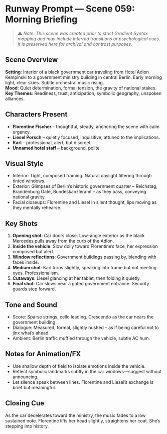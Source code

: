 # Runway Prompt — Scene 059: Morning Briefing

> ⚠️ *Note: This scene was created prior to strict Gradient Syntax mapping and may include inferred transitions or psychological cues. It is preserved here for archival and contrast purposes.*

## Scene Overview
**Setting**: Interior of a black government car traveling from Hotel Adlon Kempinski to a government ministry building in central Berlin. Early morning light, clear skies. Subtle orchestral music rising.  
**Mood**: Quiet determination, formal tension, the gravity of national stakes.  
**Key Themes**: Readiness, trust, anticipation, symbolic geography, unspoken alliances.

## Characters Present
- **Florentine Fischer** – thoughtful, steady, anchoring the scene with calm urgency.  
- **Liesel Porsch** – quietly focused, inquisitive, attuned to the implications.  
- **Karl** – professional, alert, but discreet.  
- **Unnamed hotel staff** – background, polite.  

## Visual Style
- Interior: Tight, composed framing. Natural daylight filtering through tinted windows.
- Exterior: Glimpses of Berlin’s historic government quarter – Reichstag, Brandenburg Gate, Bundeskanzleramt – as they pass, conveying national gravity.
- Facial closeups: Florentine and Liesel in silent thought, lips moving as they mentally rehearse.

## Key Shots
1. **Opening shot**: Car doors close. Low-angle exterior as the black Mercedes pulls away from the curb of the Adlon.
2. **Inside the vehicle**: Slow dolly toward Florentine’s face, her expression composed but alert.
3. **Window reflections**: Government buildings passing by, blending with faces inside.
4. **Medium shot**: Karl turns slightly, speaking into frame but not meeting eyes. Professionalism.
5. **Cutaways**: Liesel glancing at her tablet, then folding it quietly.
6. **Final shot**: Car slows near a gated government entrance. Security guards step forward.

## Tone and Sound
- Score: Sparse strings, cello leading. Crescendo as the car nears the government building.
- Dialogue: Measured, formal, slightly hushed – as if being careful not to jinx what’s ahead.
- Ambient: Berlin traffic muffled through the vehicle, subtle AC hum.

## Notes for Animation/FX
- Use shallow depth of field to isolate emotions inside the vehicle.
- Reflect symbolic landmarks subtly in the car windows—suggest without announcing.
- Let silence speak between lines. Florentine and Liesel’s exchange is brief but meaningful.

## Closing Cue
As the car decelerates toward the ministry, the music fades to a low sustained note. Florentine lifts her head slightly, straightens her coat. She’s stepping into history.
